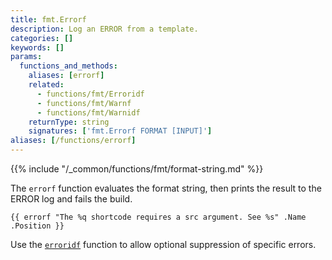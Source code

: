 ```yaml
---
title: fmt.Errorf
description: Log an ERROR from a template.
categories: []
keywords: []
params:
  functions_and_methods:
    aliases: [errorf]
    related:
      - functions/fmt/Erroridf
      - functions/fmt/Warnf
      - functions/fmt/Warnidf
    returnType: string
    signatures: ['fmt.Errorf FORMAT [INPUT]']
aliases: [/functions/errorf]
---
```


{{% include "/_common/functions/fmt/format-string.md" %}}

The `errorf` function evaluates the format string, then prints the result to the ERROR log and fails the build.

```go-html-template
{{ errorf "The %q shortcode requires a src argument. See %s" .Name .Position }}
```

Use the [`erroridf`] function to allow optional suppression of specific errors.

[`erroridf`]: /functions/fmt/erroridf/
